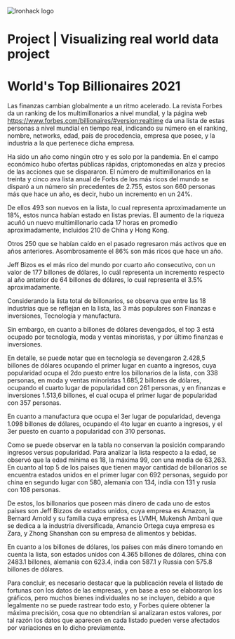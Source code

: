 ![Ironhack logo](https://i.imgur.com/1QgrNNw.png)

# Project | Visualizing real world data project

# World's Top Billionaires 2021


Las finanzas cambian globalmente a un ritmo acelerado. La revista Forbes da un ranking de los multimillonarios a nivel mundial, y la página web https://www.forbes.com/billionaires/#version:realtime da una lista de estas personas a nivel mundial en tiempo real, indicando su número en el ranking, nombre, networks, edad, país de procedencia, empresa que posee, y la industria a la que pertenece dicha empresa. 

Ha sido un año como ningún otro y es solo por la pandemia. En el campo económico hubo ofertas públicas rápidas, criptomonedas en alza y precios de las acciones que se dispararon. El número de multimillonarios en la treinta y cinco ava  lista anual de Forbs de los más ricos del mundo se disparó a un número sin precedentes de 2.755, estos son 660 personas más que hace un año, es decir, hubo un incremento en un 24%. 

De ellos 493 son nuevos en la lista, lo cual representa aproximadamente un 18%, estos nunca habían estado en listas previas. El aumento de la riqueza  acuñó un nuevo multimillonario cada 17 horas en promedio  aproximadamente, incluidos 210 de China y Hong Kong.

Otros 250 que se habían caído en el pasado regresaron más activos que en años anteriores. Asombrosamente el 86% son más ricos que hace un año.

Jeff Bizos es el más rico del mundo por cuarto año consecutivo, con un valor de 177  billones de dólares, lo cuál representa un incremento respecto al año anterior de 64 billones de dólares, lo cual representa el  3.5% aproximadamente.

Considerando la lista total de billonarios, se observa que entre las 18 industrias que se reflejan en la lista, las 3 más populares  son Finanzas e inversiones, Tecnología y manufactura.

Sin embargo, en cuanto a billones de dólares devengados, el top 3 está ocupado por tecnología, moda y ventas minoristas, y por último finanzas e inversiones.

En detalle, se puede notar que en tecnología se devengaron 2.428,5 billones de dólares ocupando el primer lugar en cuanto a ingresos, cuya popularidad ocupa el 2do puesto entre los billonarios de la lista, con 338 personas, en moda y ventas minoristas 1.685,2 billones de dólares, ocupando el cuarto lugar de popularidad con 261 personas, y en finanzas e inversiones 1.513,6 billones, el cual ocupa el primer lugar de popularidad con 357 personas.
 
En cuanto a manufactura que ocupa el 3er lugar de popularidad, devenga 1.098 billones de dólares, ocupando el 4to lugar en cuanto a ingresos, y el 3er puesto en cuanto a popularidad con 310 personas. 
 
Como se puede observar en la tabla no conservan la posición comparando ingresos versus popularidad.
Para analizar la lista respecto a la edad, se observó que la edad mínima es 18, la máxima 99, con una media de 63,263. En cuanto al top 5 de los países que tienen mayor cantidad de billonarios se encuentra estados unidos en el primer lugar con 692 personas, seguido por china en segundo lugar con 580, alemania con 134, india con 131 y rusia con 108 personas.

De estos, los billonarios que poseen más dinero de cada uno de estos países son Jeff Bizzos de estados unidos, cuya empresa es Amazon, la Bernard Arnold y su familia cuya empresa es LVMH,  Mukensh Ambani que se dedica a la industria diversificada, Amancio Ortega cuya empresa es Zara, y Zhong Shanshan con su empresa de alimentos y bebidas.

En cuanto a los billones de dólares, los países con más dinero tomando en cuenta la lista, son estados unidos con 4.365 billones de dólares, china con 2483.1 billones, alemania con 623.4, india con 587.1 y Russia con 575.8 billones de dólares.

Para concluir, es necesario destacar  que la publicación revela el listado de fortunas con los datos de las empresas, y en base a eso se elaboraron los gráficos, pero muchos bienes individuales no se incluyen, debido a que legalmente no se puede rastrear todo esto, y Forbes quiere obtener la máxima precisión, cosa que no obtendrían si analizaran estos valores, por tal razón los datos que aparecen en cada listado pueden verse afectados por variaciones en lo dicho previamente.
